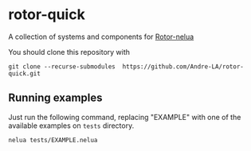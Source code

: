 # rotor-quick
A collection of systems and components for [Rotor-nelua](https://github.com/Andre-LA/Rotor-nelua)

You should clone this repository with
```
git clone --recurse-submodules  https://github.com/Andre-LA/rotor-quick.git
```

## Running examples
Just run the following command, replacing "EXAMPLE" with one of the available examples on `tests`
 directory.
```
nelua tests/EXAMPLE.nelua 
```